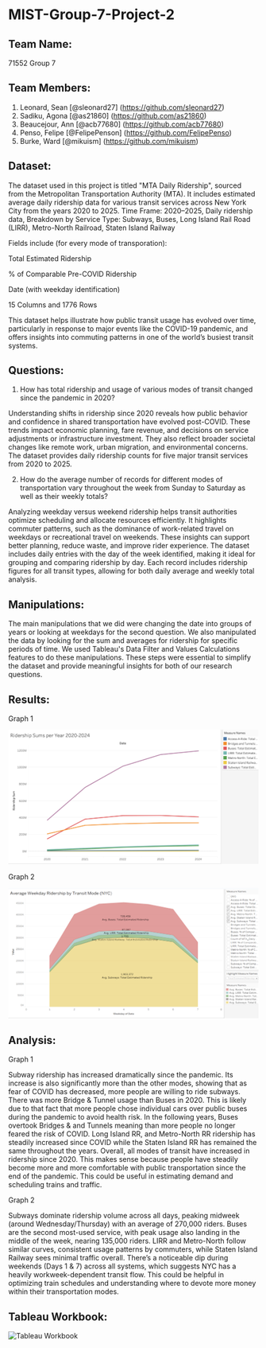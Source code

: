 # MIST-Group-7-Project-2

## Team Name:
71552 Group 7

## Team Members:
1. Leonard, Sean [@sleonard27] (https://github.com/sleonard27)
2. Sadiku, Agona [@as21860] (https://github.com/as21860)
3. Beaucejour, Ann [@acb77680] (https://github.com/acb77680)
4. Penso, Felipe [@FelipePenson] (https://github.com/FelipePenso)
5. Burke, Ward [@mikuism] (https://github.com/mikuism)

## Dataset:

The dataset used in this project is titled "MTA Daily Ridership", sourced from the Metropolitan Transportation Authority (MTA). It includes estimated average daily ridership data for various transit services across New York City from the years 2020 to 2025. Time Frame: 2020–2025, Daily ridership data, Breakdown by Service Type: Subways, Buses, Long Island Rail Road (LIRR), Metro-North Railroad, Staten Island Railway

Fields include (for every mode of transporation):

Total Estimated Ridership

% of Comparable Pre-COVID Ridership

Date (with weekday identification)

15 Columns and 1776 Rows

This dataset helps illustrate how public transit usage has evolved over time, particularly in response to major events like the COVID-19 pandemic, and offers insights into commuting patterns in one of the world’s busiest transit systems.



## Questions:

1. How has total ridership and usage of various modes of transit changed since the pandemic in 2020?

Understanding shifts in ridership since 2020 reveals how public behavior and confidence in shared transportation have evolved post-COVID. These trends impact economic planning,
fare revenue, and decisions on service adjustments or infrastructure investment. They also reflect broader societal changes like remote work, urban migration, and environmental
concerns. The dataset provides daily ridership counts for five major transit services from 2020 to 2025. 

2. How do the average number of records for different modes of transportation vary throughout the week from Sunday to Saturday as well as their weekly totals?

Analyzing weekday versus weekend ridership helps transit authorities optimize scheduling and allocate resources efficiently. It highlights commuter patterns, such as the
dominance of work-related travel on weekdays or recreational travel on weekends. These insights can support better planning, reduce waste, and improve rider experience. The
dataset includes daily entries with the day of the week identified, making it ideal for grouping and comparing ridership by day. Each record includes ridership figures for all
transit types, allowing for both daily average and weekly total analysis.

## Manipulations:

The main manipulations that we did were changing the date into groups of years or looking at weekdays for the second question. We also manipulated the data by looking for the sum and averages for ridership for specific periods of time. We used Tableau's Data Filter and Values Calculations features to do these manipulations. These steps were essential to simplify the dataset and provide meaningful insights for both of our research questions.

## Results:

Graph 1

![Results1](https://github.com/sleonard27/MIST-Group-7-Project-2/blob/main/Picture1.0.png)



Graph 2

![Results2](https://github.com/sleonard27/MIST-Group-7-Project-2/blob/main/Picture2.png)

## Analysis:

Graph 1

Subway ridership has increased dramatically since the pandemic. Its increase is also significantly more than the other modes, showing that as fear of COVID has decreased, more people are willing to ride subways. There was more Bridge & Tunnel usage than Buses in 2020. This is likely due to that fact that more people chose individual cars over public buses during the pandemic to avoid health risk. In the following years, Buses overtook Bridges & and Tunnels meaning than more people no longer feared the risk of COVID. Long Island RR, and Metro-North RR ridership has steadily increased since COVID while the Staten Island RR has remained the same throughout the years. Overall, all modes of transit have increased in ridership since 2020. This makes sense because people have steadily become more and more comfortable with public transportation since the end of the pandemic.
This could be useful in estimating demand and scheduling trains and traffic. 


Graph 2

Subways dominate ridership volume across all days, peaking midweek (around Wednesday/Thursday) with an average of 270,000 riders. Buses are the second most-used service, with peak usage also landing in the middle of the week, nearing 135,000 riders. LIRR and Metro-North follow similar curves, consistent usage patterns by commuters, while Staten Island Railway sees minimal traffic overall. There’s a noticeable dip during weekends (Days 1 & 7) across all systems, which suggests NYC has a heavily workweek-dependent transit flow. This could be helpful in optimizing train schedules and understanding where to devote more money within their transportation modes.


## Tableau Workbook:

![Tableau Workbook](https://github.com/sleonard27/MIST-Group-7-Project-2/blob/main/MTA%20Workbook.twbx)
